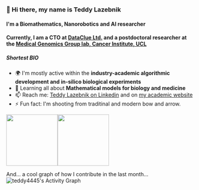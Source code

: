 ### 👋 Hi there, my name is Teddy Lazebnik

#### I'm a Biomathematics, Nanorobotics and AI researcher
#### Currently, I am a CTO at [DataClue Ltd.](https://dataclue.co.uk/) and a postdoctoral researcher at the [Medical Genomics Group lab, Cancer Institute, UCL](https://www.ucl.ac.uk/cancer/research/department-cancer-biology/medical-genomics-group)

##### Shortest BIO

- 🌍 I'm mostly active within the **industry-academic algorithmic development and in-silico biological experiments**
- 🌱 Learning all about **Mathematical models for biology and medicine**
- 📫 Reach me: [Teddy Lazebnik on Linkedin](https://www.linkedin.com/in/teddy-lazebnik/) and on [my academic website](https://teddylazebnik.info/)
- ⚡️ Fun fact: I'm shooting from traditinal and modern bow and arrow.


<img height="137px" src="https://github-readme-stats.vercel.app/api?username=teddy4445&hide_title=true&hide_border=true&show_icons=true&include_all_commits=true&count_private=true&line_height=21&text_color=000&icon_color=000&bg_color=0,ea6161,ffc64d,fffc4d,52fa5a&theme=graywhite" /><img height="137px" src="https://github-readme-stats.vercel.app/api/top-langs/?username=bilardi&hide=html&hide_title=true&hide_border=true&layout=compact&langs_count=8&text_color=000&icon_color=fff&bg_color=0,52fa5a,4dfcff,c64dff&theme=graywhite" />

And... a cool graph of how I contribute in the last month... 
<img alt="teddy4445's Activity Graph" src="https://activity-graph.herokuapp.com/graph?username=teddy4445&bg_color=1F222E&color=ffffff&line=1445f5&point=a7b9fb&hide_border=true" />
